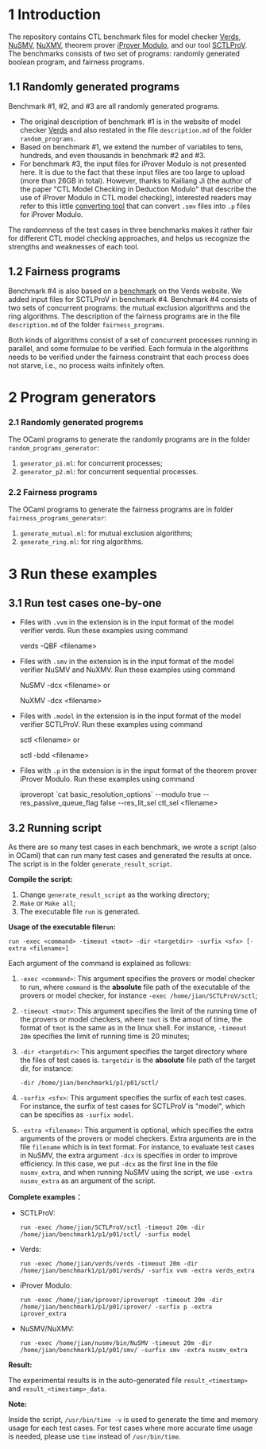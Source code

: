 # 1 Introduction

The repository contains CTL benchmark files for model checker [Verds](http://lcs.ios.ac.cn/~zwh/verds/index.html), [NuSMV](http://nusmv.fbk.eu/), [NuXMV](https://nuxmv.fbk.eu/), theorem prover [iProver Modulo](http://www.ensiie.fr/~guillaume.burel/blackandwhite_iProverModulo.html.en), and our tool [SCTLProV](https://github.com/terminatorlxj/SCTLProV). The benchmarks consists of two set of programs: randomly generated boolean program, and fairness programs.

## 1.1 Randomly generated programs
Benchmark #1, #2, and #3 are all randomly generated programs. 

- The original description of benchmark #1 is in the website of model checker [Verds](http://lcs.ios.ac.cn/~zwh/verds/verds_pdf/verds1.30eeq.pdf) and also restated in the file `description.md` of the folder `random_programs`.
- Based on benchmark #1, we extend the number of variables to tens, hundreds, and even thousands in benchmark #2 and #3.
- For benchmark #3, the input files for iProver Modulo is not presented here. It is due to the fact that these input files are too large to upload (more than 26GB in total). However, thanks to Kailiang Ji (the author of the paper "CTL Model Checking in Deduction Modulo" that describe the use of iProver Modulo in CTL model checking), interested readers may refer to this little [converting tool](https://github.com/kailiangji/SMV2TPTP) that can convert `.smv` files into `.p` files for iProver Modulo.


The randomness of the test cases in three benchmarks makes it rather fair for different CTL model checking approaches, and helps us recognize the strengths and weaknesses of each tool. 

## 1.2 Fairness programs

Benchmark #4 is also based on a [benchmark](http://lcs.ios.ac.cn/~zwh/verds/verds_code/bp12.rar) on the Verds website. We added input files for SCTLProV in benchmark #4.
Benchmark #4 consists of two sets of concurrent programs: the mutual exclusion algorithms and the ring algorithms. The description of the fairness programs are in the file `description.md` of the folder `fairness_programs`.

Both kinds of algorithms consist of a set of concurrent processes running in parallel, and some formulae to be verified. Each formula in the algorithms needs to be verified under the fairness constraint that each process does not starve, i.e., no process waits infinitely often.

# 2 Program generators

### 2.1 Randomly generated progrems

The OCaml programs to generate the randomly programs are in the folder `random_programs_generator`:

1. `generator_p1.ml`: for concurrent processes;
2. `generator_p2.ml`: for concurrent sequential processes.

### 2.2 Fairness programs

The OCaml programs to generate the fairness programs are in folder `fairness_programs_generator`:

1. `generate_mutual.ml`: for mutual exclusion algorithms;
2. `generate_ring.ml`: for ring algorithms.

# 3 Run these examples

## 3.1 Run test cases one-by-one

- Files with `.vvm` in the extension is in the input format 
  of the model verifier verds. Run these examples using command

  	verds -QBF \<filename\> 

- Files with `.smv` in the extension is in the input format of the model verifier NuSMV and NuXMV. Run these examples using command

   NuSMV -dcx \<filename\>
   or

   	NuXMV -dcx \<filename\>

- Files with `.model` in the extension is in the input format of the model verifier SCTLProV. Run these examples using command

   sctl \<filename\>
   or

   	sctl -bdd \<filename\>

- Files with `.p` in the extension is in the input format of the theorem prover iProver Modulo. Run these examples using command

   iproveropt  \`cat basic_resolution_options\`  --modulo true --res_passive_queue_flag false --res_lit_sel ctl_sel  \<filename\>


## 3.2 Running script 

As there are so many test cases in each benchmark, we wrote a script (also in OCaml) that can run many test cases and generated the results at once. The script is in the folder `generate_result_script`.

**Compile the script:** 

1. Change `generate_result_script` as the working directory;
2. `Make` or `Make all`;
3. The executable file `run` is generated.

**Usage of the executable file`run`:**

   `run -exec <command> -timeout <tmot> -dir <targetdir> -surfix <sfx> [-extra <filename>]`

   Each argument of the command is explained as follows:

 1.  `-exec <command>`:  This argument specifies the provers or model checker to run, where `command` is the **absolute** file path of the executable of the provers or model checker, for instance `-exec /home/jian/SCTLProV/sctl`;

 2.  `-timeout <tmot>`:  This argument specifies the limit of the running time of the provers or model checkers, where `tmot` is the amout of time, the format of `tmot` is the same as in the linux shell. For instance, `-timeout 20m` specifies the limit of running time is 20 minutes;

 3.  `-dir <targetdir>`: This argument specifies the target directory where the files of test cases is. `targetdir` is the **absolute** file path of the target dir, for instance:

     `-dir /home/jian/benchmark1/p1/p01/sctl/`

 4. `-surfix <sfx>`: This argument specifies the surfix of each test cases. For instance, the surfix of test cases for SCTLProV is "model", which can be specifies as `-surfix model`.

 5. `-extra <filename>`: This argument is optional, which specifies the extra arguments of the provers or model checkers. Extra arguments are in the file `filename` which is in text format. For instance, to evaluate test cases in NuSMV, the extra argument `-dcx` is specifies in order to improve efficiency. In this case, we put `-dcx` as the first line in the file `nusmv_extra`, and when running NuSMV using the script, we use `-extra nusmv_extra` as an argument of the script. 

**Complete examples：**

- SCTLProV: 

  `run -exec /home/jian/SCTLProV/sctl -timeout 20m -dir /home/jian/benchmark1/p1/p01/sctl/ -surfix model `

- Verds:

  `run -exec /home/jian/verds/verds -timeout 20m -dir /home/jian/benchmark1/p1/p01/verds/ -surfix vvm -extra verds_extra`

- iProver Modulo:

  `run -exec /home/jian/iprover/iproveropt -timeout 20m -dir /home/jian/benchmark1/p1/p01/iprover/ -surfix p -extra iprover_extra`

- NuSMV/NuXMV:

  `run -exec /home/jian/nusmv/bin/NuSMV -timeout 20m -dir /home/jian/benchmark1/p1/p01/smv/ -surfix smv -extra nusmv_extra`

**Result:**

The experimental results is in the auto-generated file `result_<timestamp>` and `result_<timestamp>_data`.

**Note:**

Inside the script, `/usr/bin/time -v` is used to generate the time and memory usage for each test cases. For test cases where more accurate time usage is needed, please use `time` instead of `/usr/bin/time`.
